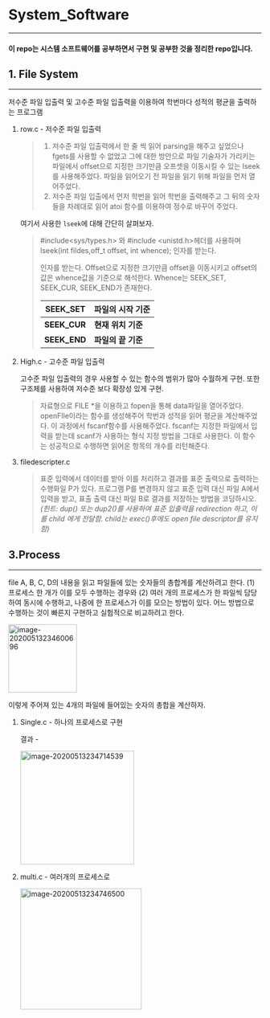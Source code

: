 # System_Software
-----------

#### 이 repo는 시스템 소프트웨어를 공부하면서 구현 및 공부한 것을 정리한 repo입니다. 

## 1. File System

-------

저수준 파일 입출력 및 고수준 파일 입출력을 이용하여 학번마다 성적의 평균을 출력하는 프로그램

1. row.c - 저수준 파일 입출력

   >1. 저수준 파일 입출력에서 한 줄 씩 읽어 parsing을 해주고 싶었으나 fgets를 사용할 수 없었고 그에 대한 방안으로 파일 기술자가 가리키는 파일에서 offset으로 지정한 크기만큼 오프셋을 이동시킬 수 있는 lseek를 사용해주었다. 파일을 읽어오기 전 파일을 읽기 위해 파일을 먼저 열어주었다.
   >2.  저수준 파일 입출에서 먼저 학번을 읽어 학번을 출력해주고 그 뒤의 숫자들을 차례대로 읽어 atoi 함수를 이용하여 정수로 바꾸어 주었다. 

   여기서 사용한 ```lseek```에 대해 간단히 살펴보자.

   >\#include<sys/types.h> 와 #include <unistd.h>헤더를 사용하며 lseek(int fildes,off_t offset, int whence); 인자를 받는다.
   >
   >인자를 받는다. Offset으로 지정한 크기만큼 offset을 이동시키고 offset의 값은 whence값을 기준으로 해석한다. Whence는 SEEK_SET, SEEK_CUR, SEEK_END가 존재한다. 
   >
   >| **SEEK_SET** | **파일의 시작 기준** |
   >| ------------ | -------------------- |
   >| **SEEK_CUR** | **현재 위치 기준**   |
   >| **SEEK_END** | **파일의 끝 기준**   |

2. High.c - 고수준 파일 입출력

   고수준 파일 입출력의 경우 사용할 수 있는 함수의 범위가 많아 수월하게 구현. 또한 구조체를 사용하여 저수준 보다 확장성 있게 구현.

   >자료형으로 FILE *을 이용하고 fopen을 통해 data파일을 열어주었다. openFIle이라는 함수를 생성해주어 학번과 성적을 읽어 평균을 계산해주었다. 이 과정에서 fscanf함수를 사용해주었다. fscanf는 지정한 파일에서 입력을 받는데 scanf가 사용하는 형식 지정 방법을 그대로 사용한다. 이 함수는 성공적으로 수행하면 읽어온 항목의 개수를 리턴해준다. 

3. filedescripter.c

   >표준 입력에서 데이터를 받아 이를 처리하고 결과를 표준 출력으로 출력하는 수행화일 P가 있다. 프로그램 P를 변경하지 않고 표준 입력 대신 파일 A에서 입력을 받고, 표출 출력 대신 파일 B로 결과를 저장하는 방법을 코딩하시오. *(힌트: dup() 또는 dup2()를 사용하여 표준 입출력을 redirection 하고, 이를 child 에게 전달함. child는 exec()후에도 open file descriptor를 유지함)*

## 3.Process

--------

file A, B, C, D의 내용을 읽고 파일들에 있는 숫자들의 총합계를 계산하려고 한다. (1) 프로세스 한 개가 이를 모두 수행하는 경우와 (2) 여러 개의 프로세스가 한 파일씩 담당하여 동시에 수행하고, 나중에 한 프로세스가 이를 모으는 방법이 있다. 어느 방법으로 수행하는 것이 빠른지 구현하고 실험적으로 비교하려고 한다. 

<img width="136" alt="image-20200513234600696" src="https://user-images.githubusercontent.com/49120090/81827987-45527c00-9574-11ea-80ba-7f118a056cdd.png">

이렇게 주어져 있는 4개의 파일에 들어있는 숫자의 총합을 계산하자.

1. Single.c - 하나의 프로세스로 구현 

   결과 - 

   <img width="226" alt="image-20200513234714539" src="https://user-images.githubusercontent.com/49120090/81828016-4f747a80-9574-11ea-9f6b-1dffef8f5e64.png">

2. multi.c - 여러개의 프로세스로

   <img width="241" alt="image-20200513234746500" src="https://user-images.githubusercontent.com/49120090/81828031-51d6d480-9574-11ea-95d4-e8eeeffa3703.png">

   

